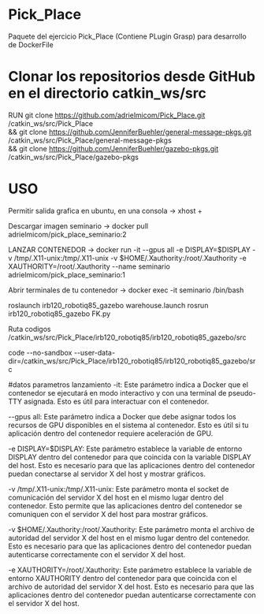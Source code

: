 # Pick_Place
Paquete del ejercicio Pick_Place (Contiene PLugin Grasp) para desarrollo de DockerFile

# Clonar los repositorios desde GitHub en el directorio catkin_ws/src
RUN git clone https://github.com/adrielmicom/Pick_Place.git /catkin_ws/src/Pick_Place \
    && git clone https://github.com/JenniferBuehler/general-message-pkgs.git /catkin_ws/src/Pick_Place/general-message-pkgs \
    && git clone https://github.com/JenniferBuehler/gazebo-pkgs.git /catkin_ws/src/Pick_Place/gazebo-pkgs





# USO 
Permitir salida grafica en ubuntu, en una consola ->  xhost +

Descargar imagen seminario ->   docker pull adrielmicom/pick_place_seminario:2

LANZAR CONTENEDOR ->
docker run -it --gpus all   -e DISPLAY=$DISPLAY   -v /tmp/.X11-unix:/tmp/.X11-unix   -v $HOME/.Xauthority:/root/.Xauthority   -e XAUTHORITY=/root/.Xauthority   --name seminario adrielmicom/pick_place_seminario:1

Abrir terminales de tu contenedor ->  docker exec -it seminario /bin/bash


roslaunch irb120_robotiq85_gazebo warehouse.launch
rosrun irb120_robotiq85_gazebo FK.py

Ruta codigos /catkin_ws/src/Pick_Place/irb120_robotiq85/irb120_robotiq85_gazebo/src


code --no-sandbox --user-data-dir=/catkin_ws/src/Pick_Place/irb120_robotiq85/irb120_robotiq85_gazebo/src

#datos parametros lanzamiento 
-it: Este parámetro indica a Docker que el contenedor se ejecutará en modo interactivo y con una terminal de pseudo-TTY asignada. Esto es útil para interactuar con el contenedor.

--gpus all: Este parámetro indica a Docker que debe asignar todos los recursos de GPU disponibles en el sistema al contenedor. Esto es útil si tu aplicación dentro del contenedor requiere aceleración de GPU.

-e DISPLAY=$DISPLAY: Este parámetro establece la variable de entorno DISPLAY dentro del contenedor para que coincida con la variable DISPLAY del host. Esto es necesario para que las aplicaciones dentro del contenedor puedan conectarse al servidor X del host y mostrar gráficos.

-v /tmp/.X11-unix:/tmp/.X11-unix: Este parámetro monta el socket de comunicación del servidor X del host en el mismo lugar dentro del contenedor. Esto permite que las aplicaciones dentro del contenedor se comuniquen con el servidor X del host para mostrar gráficos.

-v $HOME/.Xauthority:/root/.Xauthority: Este parámetro monta el archivo de autoridad del servidor X del host en el mismo lugar dentro del contenedor. Esto es necesario para que las aplicaciones dentro del contenedor puedan autenticarse correctamente con el servidor X del host.

-e XAUTHORITY=/root/.Xauthority: Este parámetro establece la variable de entorno XAUTHORITY dentro del contenedor para que coincida con el archivo de autoridad del servidor X del host. Esto es necesario para que las aplicaciones dentro del contenedor puedan autenticarse correctamente con el servidor X del host.
